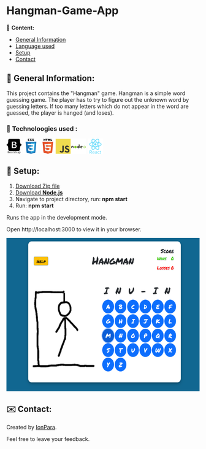 # Hangman-Game-App

📃 **Content:**
- [General Information ](#General-Information)
- [Language used](#languages)
- [Setup](#setup)
- [Contact](#contact)

 ## 📑 General Information:
This project contains the "Hangman" game.
Hangman is a simple word guessing game. The player has to try to figure out the unknown word by guessing letters. If too many letters which do not appear in the word are guessed, the player is hanged (and loses).

### 🔣 <a id="languages">Technoloogies used </a>:

<p align="left"><img src="https://raw.githubusercontent.com/devicons/devicon/master/icons/bootstrap/bootstrap-plain-wordmark.svg" alt="bootstrap" width="40" height="40"/> <img src="https://raw.githubusercontent.com/devicons/devicon/master/icons/css3/css3-original-wordmark.svg" alt="css3" width="40" height="40"/> <img src="https://raw.githubusercontent.com/devicons/devicon/master/icons/html5/html5-original-wordmark.svg" alt="html5" width="40" height="40"/><img src="https://raw.githubusercontent.com/devicons/devicon/master/icons/javascript/javascript-original.svg" alt="javascript" width="40" height="40"/><img src="https://raw.githubusercontent.com/devicons/devicon/master/icons/nodejs/nodejs-original-wordmark.svg" alt="nodejs" width="40" height="40"/> <img src="https://raw.githubusercontent.com/devicons/devicon/master/icons/react/react-original-wordmark.svg" alt="react" width="40" height="40"/> <img </p>

## 📘 <a id="setup">Setup</a>:

1. [Download Zip file](https://github.com/IonPara/hangman-game-app/archive/refs/heads/master.zip)
2. [Download **Node.js**](https://nodejs.org/dist/v18.13.0/node-v18.13.0-x64.msi)
3. Navigate to project directory, run: **npm start**
4. Run: **npm start**

Runs the app in the development mode.

Open http://localhost:3000 to view it in your browser.

<img src="/src/hangmanDrawings/hangman-screenshot.png" alt="Hangman" style="height: 400px; width:600px;"/>

## ✉️ <a id="contact">Contact</a>:

Created by [IonPara](https://github.com/IonPara).

Feel free to leave your feedback.


